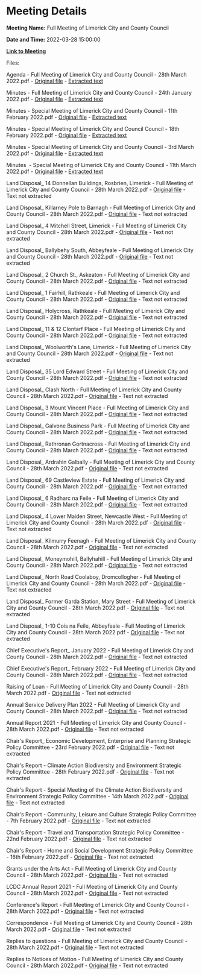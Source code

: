 # Meeting Details

**Meeting Name:** Full Meeting of Limerick City and County Council

**Date and Time:** 2022-03-28 15:00:00

**[Link to Meeting](https://www.limerick.ie/council/whats-on/full-meeting-limerick-city-and-county-council-48)**

Files: 

Agenda - Full Meeting of Limerick City and County Council - 28th March 2022.pdf - [Original file](https://www.limerick.ie/sites/default/files/media/documents/2022-03/00-agenda-council-meeting-28.03.2022.pdf) - [Extracted text](./Agenda%20-%C2%A0Full%20Meeting%20of%20Limerick%20City%20and%20County%20Council%20-%2028th%20March%202022.md)

Minutes - Full Meeting of Limerick City and County Council - 24th January 2022.pdf - [Original file](https://www.limerick.ie/sites/default/files/media/documents/2022-03/01-a-minutes-ordinary-meeting-24.01.2022.pdf) - [Extracted text](./Minutes%20-%C2%A0Full%20Meeting%20of%20Limerick%20City%20and%20County%20Council%20-%2024th%20January%202022.md)

Minutes - Special Meeting of Limerick City and County Council - 11th February 2022.pdf - [Original file](https://www.limerick.ie/sites/default/files/media/documents/2022-03/01-b-minutes-special-meeting-11th-february-2022.pdf) - [Extracted text](./Minutes%20-%20Special%20Meeting%20of%20Limerick%20City%20and%20County%20Council%20-%2011th%20February%202022.md)

Minutes - Special Meeting of Limerick City and Council Council - 18th February 2022.pdf - [Original file](https://www.limerick.ie/sites/default/files/media/documents/2022-03/01-c-minutes-special-meeting-18th-february-2022_0.pdf) - [Extracted text](./Minutes%20-%20Special%20Meeting%20of%20Limerick%20City%20and%20Council%20Council%20-%2018th%20February%202022.md)

Minutes - Special Meeting of Limerick City and County Council - 3rd March 2022.pdf - [Original file](https://www.limerick.ie/sites/default/files/media/documents/2022-03/01-d-minutes-special-meeting-03.03.2022.pdf) - [Extracted text](./Minutes%20-%20Special%20Meeting%20of%20Limerick%20City%20and%20County%20Council%20-%203rd%20March%202022.md)

Minutes  - Special Meeting of Limerick City and County Council - 11th March 2022.pdf - [Original file](https://www.limerick.ie/sites/default/files/media/documents/2022-03/01-e-minutes-special-meeting-11.03.2022.pdf) - [Extracted text](./Minutes%C2%A0%20-%20Special%20Meeting%20of%20Limerick%20City%20and%20County%20Council%20-%2011th%20March%202022.md)

Land Disposal_ 14 Donnellan Buildings, Rosbrien, Limerick - Full Meeting of Limerick City and County Council - 28th March 2022.pdf - [Original file](https://www.limerick.ie/sites/default/files/media/documents/2022-03/04-a-land-disposal-14-donnellan-buildings-rosbrien-limerick.pdf) - Text not extracted

Land Disposal_ Killarney Pole to Barnagh - Full Meeting of Limerick City and County Council - 28th March 2022.pdf - [Original file](https://www.limerick.ie/sites/default/files/media/documents/2022-03/04-b-land-disposal-killarney-pole-to-barnagh.pdf) - Text not extracted

Land Disposal_ 4 Mitchell Street, Limerick - Full Meeting of Limerick City and County Council - 28th March 2022.pdf - [Original file](https://www.limerick.ie/sites/default/files/media/documents/2022-03/04-c-land-disposal-4-mitchell-street-limeric.pdf) - Text not extracted

Land Disposal_ Ballybehy South, Abbeyfeale - Full Meeting of Limerick City and County Council - 28th March 2022.pdf - [Original file](https://www.limerick.ie/sites/default/files/media/documents/2022-03/04-d-land-disposal-ballybehy-south-abbeyfeale.pdf) - Text not extracted

Land Disposal_ 2 Church St., Askeaton - Full Meeting of Limerick City and County Council - 28th March 2022.pdf - [Original file](https://www.limerick.ie/sites/default/files/media/documents/2022-03/04-e-land-disposal-2-church-st.-askeaton.pdf) - Text not extracted

Land Disposal_ 1 Fairhill, Rathkeale - Full Meeting of Limerick City and County Council - 28th March 2022.pdf - [Original file](https://www.limerick.ie/sites/default/files/media/documents/2022-03/04-f-land-disposal-1-fairhill-rathkeale.pdf) - Text not extracted

Land Disposal_ Holycross, Rathkeale - Full Meeting of Limerick City and County Council - 28th March 2022.pdf - [Original file](https://www.limerick.ie/sites/default/files/media/documents/2022-03/04-g-land-disposal-holycross-rathkeale.pdf) - Text not extracted

Land Disposal_ 11 & 12 Clontarf Place - Full Meeting of Limerick City and County Council - 28th March 2022.pdf - [Original file](https://www.limerick.ie/sites/default/files/media/documents/2022-03/04-h-land-disposal-11-12-clontarf-place.pdf) - Text not extracted

Land Disposal_ Woolworth's Lane, Limerick - Full Meeting of Limerick City and County Council - 28th March 2022.pdf - [Original file](https://www.limerick.ie/sites/default/files/media/documents/2022-03/04-i-land-disposal-woolworths-lane-limerick.pdf) - Text not extracted

Land Disposal_ 35 Lord Edward Street - Full Meeting of Limerick City and County Council - 28th March 2022.pdf - [Original file](https://www.limerick.ie/sites/default/files/media/documents/2022-03/04-j-land-disposal-35-lord-edward-street.pdf) - Text not extracted

Land Disposal_ Clash North - Full Meeting of Limerick City and County Council - 28th March 2022.pdf - [Original file](https://www.limerick.ie/sites/default/files/media/documents/2022-03/04-k-land-disposal-clash-north.pdf) - Text not extracted

Land Disposal_ 3 Mount Vincent Place - Full Meeting of Limerick City and County Council - 28th March 2022.pdf - [Original file](https://www.limerick.ie/sites/default/files/media/documents/2022-03/04-l-land-disposal-3-mount-vincent-place.pdf) - Text not extracted

Land Disposal_ Galvone Business Park - Full Meeting of Limerick City and County Council - 28th March 2022.pdf - [Original file](https://www.limerick.ie/sites/default/files/media/documents/2022-03/04-m-land-disposal-galvone-business-park.pdf) - Text not extracted

Land Disposal_ Rathronan Gortnacross - Full Meeting of Limerick City and County Council - 28th March 2022.pdf - [Original file](https://www.limerick.ie/sites/default/files/media/documents/2022-03/04-n-land-disposal-rathronan-gortnacross.pdf) - Text not extracted

Land Disposal_ Ardrahin Galbally - Full Meeting of Limerick City and County Council - 28th March 2022.pdf - [Original file](https://www.limerick.ie/sites/default/files/media/documents/2022-03/04-o-land-disposal-ardrahin-galbally.pdf) - Text not extracted

Land Disposal_ 69 Castleview Estate - Full Meeting of Limerick City and County Council - 28th March 2022.pdf - [Original file](https://www.limerick.ie/sites/default/files/media/documents/2022-03/04-p-land-disposal-69-castleview-estate.pdf) - Text not extracted

Land Disposal_ 6 Radharc na Feile - Full Meeting of Limerick City and County Council - 28th March 2022.pdf - [Original file](https://www.limerick.ie/sites/default/files/media/documents/2022-03/04-q-land-disposal-6-radharc-na-feile.pdf) - Text not extracted

Land Disposal_ 4 Lower Maiden Street, Newcastle West - Full Meeting of Limerick City and County Council - 28th March 2022.pdf - [Original file](https://www.limerick.ie/sites/default/files/media/documents/2022-03/04-r-land-disposal-4-lower-maiden-street-ncw.pdf) - Text not extracted

Land Disposal_ Kilmurry Feenagh - Full Meeting of Limerick City and County Council - 28th March 2022.pdf - [Original file](https://www.limerick.ie/sites/default/files/media/documents/2022-03/04-s-land-disposal-kilmurry-feenagh.pdf) - Text not extracted

Land Disposal_ Moneymohill, Ballyhahill - Full Meeting of Limerick City and County Council - 28th March 2022.pdf - [Original file](https://www.limerick.ie/sites/default/files/media/documents/2022-03/04-t-land-disposal-moneymohill-ballyhahill.pdf) - Text not extracted

Land Disposal_ North Road Coolaboy, Dromcollogher - Full Meeting of Limerick City and County Council - 28th March 2022.pdf - [Original file](https://www.limerick.ie/sites/default/files/media/documents/2022-03/04-u-land-disposal-north-road-coolaboy-dromcollogher.pdf) - Text not extracted

Land Disposal_ Former Garda Station, Mary Street - Full Meeting of Limerick City and County Council - 28th March 2022.pdf - [Original file](https://www.limerick.ie/sites/default/files/media/documents/2022-03/04-v-land-disposal-former-garda-station-mary-street.pdf) - Text not extracted

Land Disposal_ 1-10 Cois na Feile, Abbeyfeale - Full Meeting of Limerick City and County Council - 28th March 2022.pdf - [Original file](https://www.limerick.ie/sites/default/files/media/documents/2022-03/04-w-land-disposal-1-10-cois-na-feile-abbeyfeale.pdf) - Text not extracted

Chief Executive's Report_ January 2022 - Full Meeting of Limerick City and County Council - 28th March 2022.pdf - [Original file](https://www.limerick.ie/sites/default/files/media/documents/2022-03/05-a-i-chief-executives-report-january-2022.pdf) - Text not extracted

Chief Executive's Report_ February 2022 - Full Meeting of Limerick City and County Council - 28th March 2022.pdf - [Original file](https://www.limerick.ie/sites/default/files/media/documents/2022-03/05-a-ii-chief-executives-report-february-2022.pdf) - Text not extracted

Raising of Loan - Full Meeting of Limerick City and County Council - 28th March 2022.pdf - [Original file](https://www.limerick.ie/sites/default/files/media/documents/2022-03/05-b-raising-of-loan.pdf) - Text not extracted

Annual Service Delivery Plan 2022 - Full Meeting of Limerick City and County Council - 28th March 2022.pdf - [Original file](https://www.limerick.ie/sites/default/files/media/documents/2022-03/05-c-annual-service-delivery-plan-2022.pdf) - Text not extracted

Annual Report 2021 - Full Meeting of Limerick City and County Council - 28th March 2022.pdf - [Original file](https://www.limerick.ie/sites/default/files/media/documents/2022-03/05-d-annual-report-2021.pdf) - Text not extracted

Chair's Report_ Economic Development, Enterprise and Planning Strategic Policy Committee - 23rd February 2022.pdf - [Original file](https://www.limerick.ie/sites/default/files/media/documents/2022-03/05-e-i-chairs-report-planning-spc.pdf) - Text not extracted

Chair's Report - Climate Action Biodiversity and Environment Strategic Policy Committee - 28th February 2022.pdf - [Original file](https://www.limerick.ie/sites/default/files/media/documents/2022-03/05-e-ii-a-chairs-report-cabe-28.02.2022.pdf) - Text not extracted

Chair's Report - Special Meeting of the Climate Action Biodiversity and Environment Strategic Policy Committee - 14th March 2022.pdf - [Original file](https://www.limerick.ie/sites/default/files/media/documents/2022-03/05-e-ii-b-chairs-report-cabe-spc-14.03.22.pdf) - Text not extracted

Chair's Report - Community, Leisure and Culture Strategic Policy Committee - 7th February 2022.pdf - [Original file](https://www.limerick.ie/sites/default/files/media/documents/2022-03/05-e-iii-chairs-report-clc-spc.pdf) - Text not extracted

Chair's Report - Travel and Transportation Strategic Policy Committee - 22nd February 2022.pdf - [Original file](https://www.limerick.ie/sites/default/files/media/documents/2022-03/05-e-iv-chairs-report-tt-spc.pdf) - Text not extracted

Chair's Report - Home and Social Development Strategic Policy Committee - 16th February 2022.pdf - [Original file](https://www.limerick.ie/sites/default/files/media/documents/2022-03/05-e-v-chairs-report-housing-spc.pdf) - Text not extracted

Grants under the Arts Act - Full Meeting of Limerick City and County Council - 28th March 2022.pdf - [Original file](https://www.limerick.ie/sites/default/files/media/documents/2022-03/06-a-grants-under-the-arts-act.pdf) - Text not extracted

LCDC Annual Report 2021 - Full Meeting of Limerick City and County Council - 28th March 2022.pdf - [Original file](https://www.limerick.ie/sites/default/files/media/documents/2022-03/06-b-lcdc-annual-report-2021.pdf) - Text not extracted

Conference's Report - Full Meeting of Limerick City and County Council - 28th March 2022.pdf - [Original file](https://www.limerick.ie/sites/default/files/media/documents/2022-03/07-b-conferences-report.pdf) - Text not extracted

Correspondence - Full Meeting of Limerick City and County Council - 28th March 2022.pdf - [Original file](https://www.limerick.ie/sites/default/files/media/documents/2022-03/22-correspondence.pdf) - Text not extracted

Replies to questions - Full Meeting of Limerick City and County Council - 28th March 2022.pdf - [Original file](https://www.limerick.ie/sites/default/files/media/documents/2022-03/replies-to-questions-council-meeting-28.03.2022_0.pdf) - Text not extracted

Replies to Notices of Motion - Full Meeting of Limerick City and County Council - 28th March 2022.pdf - [Original file](https://www.limerick.ie/sites/default/files/media/documents/2022-03/replies-to-notices-of-motion-march-meeting-of-council-28.03.2022.pdf) - Text not extracted

